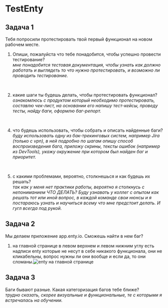 # TestEnty
## Задача 1

Тебя попросили протестировать твой первый функционал на новом рабочем месте. 
1. Опиши, пожалуйста что тебе понадобится, чтобы успешно провести тестирование?<br/>
*мне понадобится тестовая документация, чтобы узнать как должно работать и выглядеть то что нужно протестировать, и возможно ли проводить тестирование.*
<br/>

2. какие шаги ты будешь делать, чтобы протестировать функционал?<br/>
*ознакомлюсь с продуктом который необходимо протестировать, составлю чек-лист, на основании его напишу тест-кейсы, проведу тесты, найду баги, оформлю баг-репорт.*
<br/>

4. что будешь использовать, чтобы собрать и описать найденные баги?<br/>
*буду использовать одну из бак-трекинговых систем, например Jira (только с vpn), в ней подробно по шагам опишу способ воспроизведения бага, приложу скрины, тексты ошибок (например из DevTools), укажу окружение при котором был найден баг и приоритет.*
<br/>

5. с какими проблемами, вероятно, столкнешься и как будешь их решать?<br/>
*так как у меня нет практики работы, вероятно я столкнусь с непониманием ЧТО ДЕЛАТЬ? Буду узнавать у коллег с опытом как решать тот или иной вопрос, в каждой команде свои нюнсы и я постараюсь узнать и научиться всему что мне предстоит делать. И гугл всегда под рукой.*
  
## Задача 2

Мы делаем приложение app.enty.io. Сможешь найти в нем баг?<br/>
1. на главной странице в левом верхнем и левом нижним углу есть надписи enty которые не несут в себе никакого функционала, они не кликабельны, вопрос нужны ли они вообще и если да, то они сломаны.![enty на главной странице](https://github.com/NinaQA62/TestEnty/assets/130557677/20bb9edd-45a1-4d79-96e2-b4d76b724c03)

   

## Задача 3

Баги бывают разные. Какая категоризация багов тебе ближе?<br/>
*трудно сказать, скорее визуальные и функциональные, те с которыми я встречалась на обучении.*
